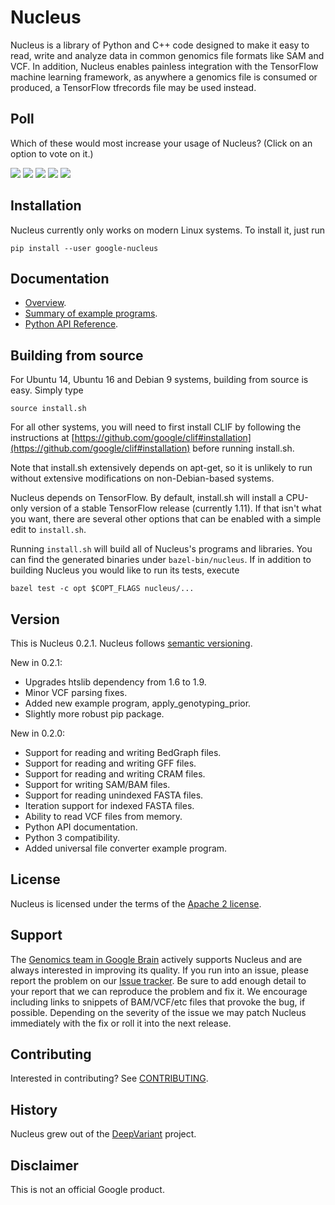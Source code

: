 # Nucleus

Nucleus is a library of Python and C++ code designed to make it easy to
read, write and analyze data in common genomics file formats like SAM and VCF.
In addition, Nucleus enables painless integration with the TensorFlow machine
learning framework, as anywhere a genomics file is consumed or produced, a
TensorFlow tfrecords file may be used instead.

## Poll

Which of these would most increase your usage of Nucleus?  (Click on an
option to vote on it.)

[![](https://api.gh-polls.com/poll/01CQSHKQZMV3F2JZ72YYQ28Q4F/Better%20TensorFlow%20integration)](https://api.gh-polls.com/poll/01CQSHKQZMV3F2JZ72YYQ28Q4F/Better%20TensorFlow%20integration/vote)
[![](https://api.gh-polls.com/poll/01CQSHKQZMV3F2JZ72YYQ28Q4F/Spark%20integration)](https://api.gh-polls.com/poll/01CQSHKQZMV3F2JZ72YYQ28Q4F/Spark%20integration/vote)
[![](https://api.gh-polls.com/poll/01CQSHKQZMV3F2JZ72YYQ28Q4F/Beam%20integration)](https://api.gh-polls.com/poll/01CQSHKQZMV3F2JZ72YYQ28Q4F/Beam%20integration/vote)
[![](https://api.gh-polls.com/poll/01CQSHKQZMV3F2JZ72YYQ28Q4F/Improved%20documentation)](https://api.gh-polls.com/poll/01CQSHKQZMV3F2JZ72YYQ28Q4F/Improved%20documentation/vote)
[![](https://api.gh-polls.com/poll/01CQSHKQZMV3F2JZ72YYQ28Q4F/Support%20for%20more%20file%20formats)](https://api.gh-polls.com/poll/01CQSHKQZMV3F2JZ72YYQ28Q4F/Support%20for%20more%20file%20formats/vote)

## Installation

Nucleus currently only works on modern Linux systems.  To install it, just run

```shell
pip install --user google-nucleus
```

## Documentation

* [Overview](https://github.com/google/nucleus/blob/master/docs/overview.md).
* [Summary of example programs](https://github.com/google/nucleus/blob/master/docs/examples.md).
* [Python API Reference](https://github.com/google/nucleus/blob/master/docs/source/doc_index.md).

## Building from source

For Ubuntu 14, Ubuntu 16 and Debian 9 systems, building from source is easy.
Simply type

```shell
source install.sh
```

For all other systems, you will need to first install CLIF by following
the instructions at [https://github.com/google/clif#installation](https://github.com/google/clif#installation) before running install.sh.

Note that install.sh extensively depends on apt-get, so it is unlikely
to run without extensive modifications on non-Debian-based systems.

Nucleus depends on TensorFlow.  By default, install.sh will
install a CPU-only version of a stable TensorFlow release (currently 1.11).
If that isn't what you want, there are several other options that
can be enabled with a simple edit to ``install.sh``.

Running ``install.sh`` will build all of Nucleus's programs and libraries.
You can find the generated  binaries under ``bazel-bin/nucleus``.  If in
addition to building Nucleus you would like to run its tests, execute

```shell
bazel test -c opt $COPT_FLAGS nucleus/...
```

## Version

This is Nucleus 0.2.1.  Nucleus follows [semantic
versioning](https://semver.org/).

New in 0.2.1:

* Upgrades htslib dependency from 1.6 to 1.9.
* Minor VCF parsing fixes.
* Added new example program, apply\_genotyping\_prior.
* Slightly more robust pip package.

New in 0.2.0:

* Support for reading and writing BedGraph files.
* Support for reading and writing GFF files.
* Support for reading and writing CRAM files.
* Support for writing SAM/BAM files.
* Support for reading unindexed FASTA files.
* Iteration support for indexed FASTA files.
* Ability to read VCF files from memory.
* Python API documentation.
* Python 3 compatibility.
* Added universal file converter example program.

## License

Nucleus is licensed under the terms of the [Apache 2 license](LICENSE).

## Support

The [Genomics team in Google Brain](https://research.google.com/teams/brain/genomics/)
actively supports Nucleus and are always interested in improving its quality.
If you run into an issue, please report the problem on our [Issue
tracker](https://github.com/google/nucleus/issues). Be sure to add enough
detail to your report that we can reproduce the problem and fix it. We encourage
including links to snippets of BAM/VCF/etc files that provoke the bug, if
possible. Depending on the severity of the issue we may patch Nucleus
immediately with the fix or roll it into the next release.

## Contributing

Interested in contributing? See [CONTRIBUTING](CONTRIBUTING.md).

## History

Nucleus grew out of the [DeepVariant](https://github.com/google/deepvariant)
project.

## Disclaimer

This is not an official Google product.
